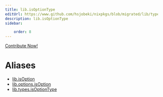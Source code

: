 ```yaml
---
title: lib.isOptionType
editUrl: https://www.github.com/hsjobeki/nixpkgs/blob/migrated/lib/types.nix#L70C18
description: lib.isOptionType
sidebar:

    order: 8
---
```


<a href="https://www.github.com/hsjobeki/nixpkgs/blob/migrated/lib/types.nix#L70C18">Contribute Now!</a>


# Aliases

- [lib.isOption](/nix-doc-comments/reference/lib/lib-isoption)
- [lib.options.isOption](/nix-doc-comments/reference/lib/options/lib-options-isoption)
- [lib.types.isOptionType](/nix-doc-comments/reference/lib/types/lib-types-isoptiontype)


